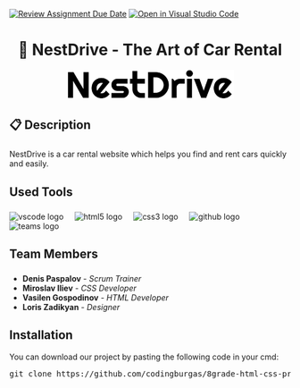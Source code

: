 [![Review Assignment Due Date](https://classroom.github.com/assets/deadline-readme-button-22041afd0340ce965d47ae6ef1cefeee28c7c493a6346c4f15d667ab976d596c.svg)](https://classroom.github.com/a/37xhDVrI)
[![Open in Visual Studio Code](https://classroom.github.com/assets/open-in-vscode-2e0aaae1b6195c2367325f4f02e2d04e9abb55f0b24a779b69b11b9e10269abc.svg)](https://classroom.github.com/online_ide?assignment_repo_id=19231319&assignment_repo_type=AssignmentRepo)
<h1 align="center">🚗 NestDrive - The Art of Car Rental</h1>

<div align="center">
<img src="https://raw.githubusercontent.com/codingburgas/8grade-html-css-project-road-code/refs/heads/main/website/assets/logo.png" alt="Logo" width="300px;">
</div>

###

<h2 align="left">📋 Description</h2>

###

<p align="left">NestDrive is a car rental website which helps you find and rent cars quickly and easily.</p>

###

<h2 align="left">Used Tools</h2>

###

<div align="left">
  <img src="https://upload.wikimedia.org/wikipedia/commons/thumb/9/9a/Visual_Studio_Code_1.35_icon.svg/1024px-Visual_Studio_Code_1.35_icon.svg.png" width="40px" alt="vscode logo"  />
  <img width="12" />
  <img src="https://cdn.jsdelivr.net/gh/devicons/devicon/icons/html5/html5-original.svg" height="40" alt="html5 logo"  />
  <img width="12" />
  <img src="https://cdn.jsdelivr.net/gh/devicons/devicon/icons/css3/css3-original.svg" height="40" alt="css3 logo"  />
  <img width="12" />
  <img src="https://upload.wikimedia.org/wikipedia/commons/c/c2/GitHub_Invertocat_Logo.svg" height="40" alt="github logo"  />
  <img width="12" />
  <img src="https://upload.wikimedia.org/wikipedia/commons/c/c9/Microsoft_Office_Teams_%282018%E2%80%93present%29.svg" height="40" alt="teams logo"  />
</div>

###

<h2 align="left">Team Members</h2>

###

<ul>
    <li><b>Denis Paspalov</b> - <i>Scrum Trainer</i></li>
    <li><b>Miroslav Iliev</b> - <i>CSS Developer</i></li>
    <li><b>Vasilen Gospodinov</b> - <i>HTML Developer</i></li>
    <li><b>Loris Zadikyan</b> - <i>Designer</i></li>
</ul>

###

<h2>Installation</h2>

<p>You can download our project by pasting the following code in your cmd:</p>
<pre>git clone https://github.com/codingburgas/8grade-html-css-project-road-code</pre>
